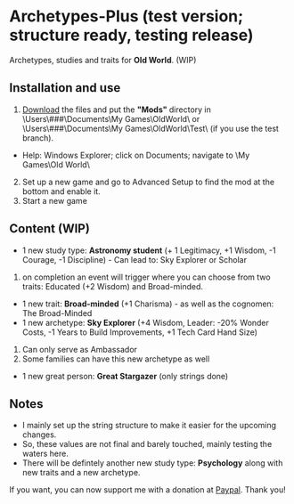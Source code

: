 # Archetypes-Plus (test version; structure ready, testing release)
Archetypes, studies and traits for **Old World**. (WIP)

## Installation and use

1. [Download](https://github.com/ShadowDuke/OW_Archetypes-Plus/archive/master.zip) the files and put the **"Mods"** directory in \Users\\###\Documents\My Games\OldWorld\ or \Users\\###\Documents\My Games\OldWorld\Test\ (if you use the test branch).
- Help: Windows Explorer; click on Documents; navigate to \My Games\Old World\
2. Set up a new game and go to Advanced Setup to find the mod at the bottom and enable it. 
3. Start a new game


## Content (WIP)

- 1 new study type: **Astronomy student** (+ 1 Legitimacy, +1 Wisdom, -1 Courage, -1 Discipline) - Can lead to: Sky Explorer or Scholar
1. on completion an event will trigger where you can choose from two traits: Educated (+2 Wisdom) and Broad-minded.
- 1 new trait: **Broad-minded** (+1 Charisma) - as well as the cognomen: The Broad-Minded
- 1 new archetype: **Sky Explorer** (+4 Wisdom, Leader: -20% Wonder Costs, -1 Years to Build Improvements, +1 Tech Card Hand Size)
1. Can only serve as Ambassador
2. Some families can have this new archetype as well
- 1 new great person: **Great Stargazer** (only strings done)

## Notes
- I mainly set up the string structure to make it easier for the upcoming changes.
- So, these values are not final and barely touched, mainly testing the waters here.
- There will be defintely  another new study type: **Psychology** along with new traits and a new archetype.


If you want, you can now support me with a donation at [Paypal](https://www.paypal.com/cgi-bin/webscr?cmd=_s-xclick&hosted_button_id=5X8TNX5DN2G5C&source=url). Thank you!
